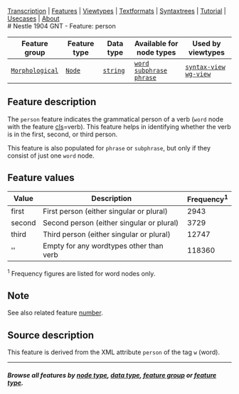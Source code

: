 <a name="start"></a>
<div class="hidden-content">
<a href="../transcription.md">Transcription</a> | <a href="README.md#start">Features</a> | <a href="../viewtypes.md#start">Viewtypes</a> | <a href="../textformats.md#start">Textformats</a> |  <a href="../syntaxtrees.md#start">Syntaxtrees</a> | <a href="../../tutorial/README.md#start">Tutorial</a> | <a href="../usecases/README.md#start">Usecases</a> | <a href="../about.md#start">About</a>
</div>
# Nestle 1904 GNT - Feature: person

Feature group | Feature type | Data type | Available for node types | Used by viewtypes
---  | --- | --- | --- | ---
[`Morphological`](featuresbygroup.md#morphological-features) | [`Node`](featuresbyfeaturetype.md#node-features)  | [`string`](featuresbydatatype.md#string-datatype) | [`word`](featuresbynodetype.md#word-nodes) [`subphrase`](featuresbynodetype.md#subphrase-nodes) [`phrase`](featuresbynodetype.md#phrase-nodes) | [`syntax-view`](../syntax-view.md#start) [`wg-view`](../wg-view.md#start)

## Feature description

The `person` feature indicates the grammatical person of a verb (`word` node with the feature [cls](cls.md#start)=verb). This feature helps in identifying whether the verb is in the first, second, or third person.

This feature is also populated for `phrase` or `subphrase`, but only if they consist of just one `word` node.

## Feature values

Value | Description | Frequency<sup>1</sup>
--- | --- | ---
first | First person (either singular or plural) | 2943
second | Second person (either singular or plural) | 3729
third | Third person (either singular or plural) | 12747
'' | Empty for any wordtypes other than verb | 118360

<sup>1</sup> Frequency figures are listed for word nodes only.

## Note

See also related feature [number](number.md).

## Source description

This feature is derived from the XML attribute `person` of the tag `w` (word).

---
#### *Browse all features by [node type](featuresbynodetype.md#start), [data type](featuresbydatatype.md#start), [feature group](featuresbygroup.md#start) or [feature type](featuresbyfeaturetype.md#start).*

